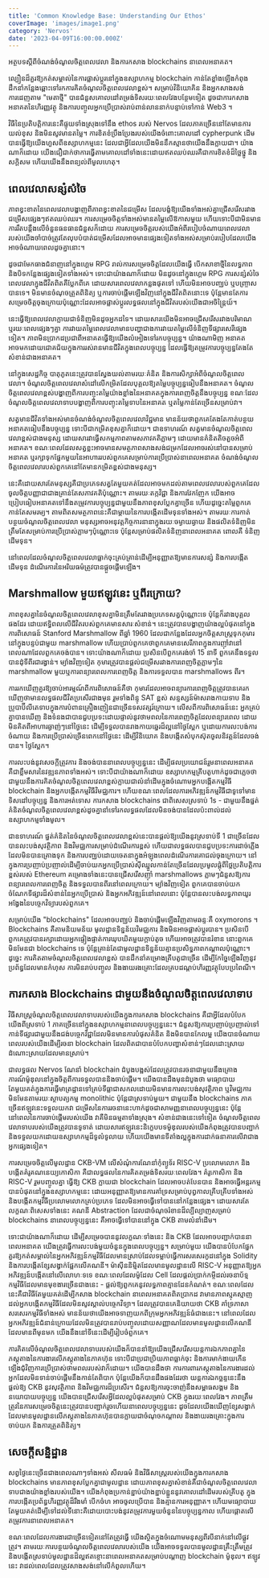 ```yaml
---
title: 'Common Knowledge Base: Understanding Our Ethos'
coverImage: 'images/image1.png'
category: 'Nervos'
date: '2023-04-09T16:00:00.000Z'
---
```


អត្ថបទស្តីពីចំណង់ចំណូលចិត្តពេលវេលា និងការកសាង blockchains នាពេលអនាគត។

ល្បឿនដ៏គួរឱ្យកត់សម្គាល់នៃការផ្លាស់ប្តូរនៅក្នុងឧស្សាហកម្ម blockchain កាន់តែខ្លាំងឡើងកំពុងដឹកនាំកន្លែងឆ្ពោះទៅរកការគិតចំណូលចិត្តពេលវេលាខ្ពស់។ សម្រាប់វិនិយោគិន និងអ្នកសាងសង់ ការដេញតាម "មេតាថ្មី" បានជំនួសគោលដៅតម្រង់ទិសរយៈពេលវែងបន្ថែមទៀត ដូចជាការកសាងអនាគតនៃហិរញ្ញវត្ថុ និងការបញ្ចូលអ្នកប្រើប្រាស់រាប់ពាន់លាននាក់បន្ទាប់ទៅកាន់ Web3 ។

វិធីនៃប្រតិបត្តិការនេះគឺផ្ទុយទាំងស្រុងទៅនឹង ethos របស់ Nervos ដែលភាគច្រើននៅតែមានការយល់ខុស និងមិនសូវមានតម្លៃ។ ការខិតខំប្រឹងប្រែងរបស់យើងចំពោះគោលដៅ cypherpunk ដើមបានធ្វើឱ្យយើងហួសពីឧស្សាហកម្មនេះ ដែលជាអ្វីដែលយើងមិននឹកស្មានថាយើងនឹងក្លាយជា។ យ៉ាង​ណា​ក៏​ដោយ យើង​ជឿ​ជាក់​ថា​ការ​ធ្វើ​តាម​គោល​ដៅ​ទាំង​នេះ​ដោយ​ឥត​ឈប់​ឈរ​គឺ​ជា​ការ​ខិត​ខំ​ដ៏​ថ្លៃ​ថ្នូ និង​សក្ដិសម ហើយ​យើង​នឹង​ពន្យល់​ពី​មូលហេតុ។


## ពេលវេលាសន្សំសំចៃ

ភាពខ្វះខាតនៃពេលវេលាបង្ហាញពីភាពខ្វះខាតនៃជម្រើស ដែលបង្ខំឱ្យយើងទាំងអស់គ្នាជ្រើសរើសរវាងជម្រើសផ្សេងៗឥតឈប់ឈរ។ ការសម្រេចចិត្តទាំងអស់មានតម្លៃលើឱកាសមួយ ហើយទោះបីជាមិនមានការរឹតបន្តឹងលើចំនួនធនធានជំនួសក៏ដោយ ការសម្រេចចិត្តរបស់យើងអំពីរបៀបចំណាយពេលវេលារបស់យើងចាំបាច់ត្រូវតែលុបបំបាត់ជម្រើសដែលអាចមានផ្សេងទៀតទាំងអស់សម្រាប់របៀបដែលយើងអាចចំណាយពេលដូចគ្នានោះ។

ដូចជាមែកធាងជំនាញនៅក្នុងហ្គេម RPG រាល់ការសម្រេចចិត្តដែលយើងធ្វើ បើកសាខាថ្មីនៃលទ្ធភាព និងបិទកន្លែងផ្សេងទៀតទាំងអស់។ ទោះជាយ៉ាងណាក៏ដោយ មិនដូចនៅក្នុងហ្គេម RPG ការសន្សំសំចៃពេលវេលាក្នុងជីវិតពិតគឺប្លែកពីគេ ដោយសារពេលវេលាកន្លងផុតទៅ ហើយមិនអាចបញ្ឈប់ ឬបញ្ច្រាសបានទេ។ មិនមានចំណុចត្រួតពិនិត្យ ឬការចាប់ផ្តើមឡើងវិញនៅក្នុងជីវិតពិតនោះទេ ប៉ុន្តែមានតែការសម្រេចចិត្តចុងក្រោយប៉ុណ្ណោះដែលអាចផ្លាស់ប្តូរលទ្ធផលនៅក្នុងជីវិតរបស់យើងជាអចិន្ត្រៃយ៍។

នេះធ្វើឱ្យពេលវេលាក្លាយជាទំនិញមិនដូចអ្នកដទៃ។ ដោយសារយើងមិនអាចជ្រើសរើសរវាងបរិមាណ ឬរយៈពេលផ្សេងៗគ្នា ការវាយតម្លៃពេលវេលាមានបញ្ហាជាងការវាយតម្លៃលើទំនិញទីផ្សារសេរីផ្សេងទៀត។ ភាព​មិន​ប្រាកដ​ប្រជា​ពី​អនាគត​ធ្វើ​ឱ្យ​យើង​លំអៀង​ទៅ​រក​បច្ចុប្បន្ន។ យ៉ាងណាមិញ អនាគតអាចមកដោយជោគជ័យក្នុងការរស់រានមានជីវិតក្នុងពេលបច្ចុប្បន្ន ដែលធ្វើឱ្យតម្រូវការបច្ចុប្បន្នតែងតែសំខាន់ជាងអនាគត។

នៅក្នុងសេដ្ឋកិច្ច បាតុភូតនេះត្រូវបានស្វែងយល់តាមរយៈគំនិត និងការសិក្សាអំពីចំណូលចិត្តពេលវេលា។ ចំណូលចិត្តពេលវេលាសំដៅលើកម្រិតដែលបុគ្គលឱ្យតម្លៃបច្ចុប្បន្នធៀបនឹងអនាគត។ ចំណូលចិត្តពេលវេលាខ្ពស់បង្ហាញពីការបញ្ចុះតម្លៃយ៉ាងខ្លាំងនៃអនាគតក្នុងការពេញចិត្តនឹងបច្ចុប្បន្ន ខណៈដែលចំណូលចិត្តពេលវេលាទាបបង្ហាញពីការបញ្ចុះតម្លៃទាបនៃអនាគត ឬតម្លៃកាន់តែច្រើនសម្រាប់វា។

សត្វមានជីវិតទាំងអស់មានចំណង់ចំណូលចិត្តពេលវេលាវិជ្ជមាន មានន័យថាពួកគេតែងតែកាត់បន្ថយអនាគតធៀបនឹងបច្ចុប្បន្ន ទោះបីជាកម្រិតខុសគ្នាក៏ដោយ។ ជាឧទាហរណ៍ សត្វមានចំណូលចិត្តពេលវេលាខ្ពស់ជាងមនុស្ស ដោយសារវាធ្វើសកម្មភាពតាមសភាវគតិភ្លាមៗ ដោយមានគំនិតតិចតួចអំពីអនាគត។ ខណៈពេលដែលសត្វខ្លះអាចមានសមត្ថភាពសាងសង់ជម្រកដែលអាចរស់នៅបានសម្រាប់អនាគត ឬរក្សាទុកផ្នែកមួយនៃអាហាររបស់ពួកគេសម្រាប់ការប្រើប្រាស់នាពេលអនាគត ចំណង់ចំណូលចិត្តពេលវេលារបស់ពួកគេនៅតែមានកម្រិតខ្ពស់ជាងមនុស្ស។

នេះគឺដោយសារតែមនុស្សគឺជាប្រភេទសត្វតែមួយគត់ដែលអាចមកដល់តាមពេលវេលារបស់ពួកគេដែលចូលចិត្តបញ្ញាជាជាងគ្រាន់តែសភាវគតិប៉ុណ្ណោះ។ តាមរយៈតក្កវិជ្ជា និងការវែកញែក យើងអាចប្រៀបធៀបអនាគតទៅនឹងតម្រូវការបច្ចុប្បន្នជាមួយនឹងភាពខុសប្លែកគ្នាច្រើន ហើយដូច្នេះតម្លៃពួកគេកាន់តែសមរម្យ។ តាមពិតសមត្ថភាពនេះគឺជាម្តាយនៃការបង្កើតដើមទុនទាំងអស់។ តាមរយៈការកាត់បន្ថយចំណូលចិត្តពេលវេលា មនុស្សអាចអនុវត្តកិច្ចការនានាក្នុងរយៈចម្ងាយឆ្ងាយ និងផលិតទំនិញមិនត្រឹមតែសម្រាប់ការប្រើប្រាស់ភ្លាមៗប៉ុណ្ណោះទេ ប៉ុន្តែសម្រាប់ផលិតទំនិញនាពេលអនាគត ពោលគឺ ទំនិញដើមទុន។

នៅពេលដែលចំណូលចិត្តពេលវេលាធ្លាក់ចុះគ្រប់គ្រាន់ដើម្បីអនុញ្ញាតឱ្យមានការសន្សំ និងការបង្កើតដើមទុន ដំណើរការនៃអរិយធម៌ត្រូវបានផ្តួចផ្តើមឡើង។


## Marshmallow មួយឥឡូវនេះ ឬពីរក្រោយ?

ភាពខុសគ្នានៃចំណូលចិត្តពេលវេលាខុសគ្នាមិនត្រឹមតែរវាងប្រភេទសត្វប៉ុណ្ណោះទេ ប៉ុន្តែក៏រវាងបុគ្គលផងដែរ ដោយឥទ្ធិពលលើជីវិតរបស់ពួកគេមានសារៈសំខាន់។ នេះត្រូវបានបង្ហាញយ៉ាងល្អបំផុតនៅក្នុងការពិសោធន៍ Stanford Marshmallow ពីឆ្នាំ 1960 ដែលជាកន្លែងដែលអ្នកចិត្តសាស្រ្តទុកកុមារនៅក្នុងបន្ទប់ជាមួយ marshmallow ហើយប្រាប់ពួកគេថាពួកគេមានសេរីភាពក្នុងការញ៉ាំវានៅពេលណាដែលពួកគេចង់បាន។ ទោះយ៉ាងណាក៏ដោយ ប្រសិនបើពួកគេរង់ចាំ 15 នាទី ពួកគេនឹងទទួលបានដុំទីពីរជារង្វាន់។ ម្យ៉ាងវិញទៀត កុមារត្រូវបានផ្តល់ជម្រើសរវាងការពេញចិត្តភ្លាមៗនៃ marshmallow មួយឬការពន្យារពេលការពេញចិត្ត និងការទទួលបាន marshmallows ពីរ។

ការរកឃើញគួរឱ្យចាប់អារម្មណ៍ពីការពិសោធន៍គឺថា កុមារដែលអាចពន្យារការពេញចិត្តត្រូវបានគេរកឃើញថាមានលទ្ធផលជីវិតប្រសើរជាងមុន រួមទាំងពិន្ទុ SAT ខ្ពស់ សន្ទស្សន៍ម៉ាសរាងកាយទាប និងប្រូបាប៊ីលីតេទាបក្នុងការបំពានគ្រឿងញៀនជាច្រើនទសវត្សរ៍ក្រោយ។ លើសពីការពិសោធន៍នេះ អ្នកគ្រប់គ្នាបានឃើញ និងទំនងជាបានជួបប្រទះដោយផ្ទាល់នូវថាមពលនៃការពេញចិត្តដែលពន្យារពេល ដោយមិនគិតពីអាហារឆ្ងាញ់ៗនៅថ្ងៃនេះ ដើម្បីទទួលបានរាងកាយឆ្នេរដ៏ល្អនៅថ្ងៃស្អែក ឬដោយការលះបង់ការចំណាយ និងការប្រើប្រាស់ច្រើនពេកនៅថ្ងៃនេះ ដើម្បីវិនិយោគ និងបង្កើតសំបុកស៊ុតចូលនិវត្តន៍ដែលចង់បាន។ ថ្ងៃស្អែក។

ការលះបង់នូវសេចក្តីត្រូវការ និងចង់បាននាពេលបច្ចុប្បន្ននេះ ដើម្បីផលប្រយោជន៍រួមនាពេលអនាគត គឺជាខ្លឹមសារនៃវឌ្ឍនភាពទាំងអស់។ ទោះបីជាយ៉ាងណាក៏ដោយ ឧស្សាហកម្មគ្រីបតូហាក់ដូចជាភ្លេចថា ជាមួយនឹងការគិតចំណូលចិត្តពេលវេលាខ្ពស់ក្លាយជាលំនាំដើមក្នុងចំណោមអ្នកបង្កើតកម្មវិធី blockchain និងអ្នកបង្កើតកម្មវិធីវិមជ្ឈការ។ ហើយខណៈពេលដែលការអភិវឌ្ឍន៍កម្មវិធីជាទូទៅមានទិសដៅបច្ចុប្បន្ន និងការអត់ទោស ការកសាង blockchains ជាពិសេសស្រទាប់ 1s - ជាមួយនឹងផ្នត់គំនិតចំណូលចិត្តពេលវេលាខ្ពស់ដូចគ្នានាំទៅរកលទ្ធផលដែលមិនចង់បានដែលប៉ះពាល់ដល់ឧស្សាហកម្មទាំងមូល។

ជាឧទាហរណ៍ ផ្នត់គំនិតនៃចំណូលចិត្តពេលវេលាខ្ពស់នេះបានផ្តល់ឱ្យយើងនូវស្រទាប់ទី 1 ជាច្រើនដែលបានលះបង់សុវត្ថិភាព និងវិមជ្ឈការសម្រាប់ដំណើរការខ្ពស់ ហើយជាលទ្ធផលបានជួបប្រទះការដាច់ភ្លើងដែលមិនបានគ្រោងទុក និងការបញ្ឈប់ដោយចេតនាក្នុងអំឡុងពេលដំណើរការគោជល់ចុងក្រោយ។ នៅក្នុងការប្រញាប់ប្រញាល់ដើម្បីចាប់យកអ្នកប្រើប្រាស់ស៊ីឈ្នួលកាន់តែច្រើនដែលប្រមូលផ្តុំពីថ្លៃប្រតិបត្តិការខ្ពស់របស់ Ethereum គម្រោងទាំងនេះបានជ្រើសរើសញ៉ាំ marshmallows ភ្លាមៗជំនួសឱ្យការពន្យារពេលការពេញចិត្ត និងទទួលបានពីរនៅពេលក្រោយ។ ម្យ៉ាងវិញទៀត ពួកគេបានចាប់យកចំណែកទីផ្សារដ៏សំខាន់នៃអ្នកប្រើប្រាស់ និងអ្នកអភិវឌ្ឍន៍នៅពេលនោះ ប៉ុន្តែបានលះបង់លទ្ធភាពយូរអង្វែងនៃបច្ចេកវិទ្យារបស់ពួកគេ។

សម្រាប់យើង "blockchains" ដែលអាចបញ្ឈប់ និងចាប់ផ្តើមឡើងវិញតាមឆន្ទៈគឺ oxymorons ។ Blockchains គឺតាមនិយមន័យ មូលដ្ឋានទិន្នន័យវិមជ្ឈការ និងមិនអាចផ្លាស់ប្តូរបាន។ ប្រសិនបើពួកគេត្រូវបានរក្សាដោយអ្នកផ្ទៀងផ្ទាត់ការឃុបឃិតមួយក្តាប់តូច ហើយអាចត្រូវបានរំខាន នោះពួកគេមិនមែនជា blockchains ទេ ប៉ុន្តែគ្រាន់តែជាមូលដ្ឋានទិន្នន័យគ្មានប្រសិទ្ធភាពកណ្តាលប៉ុណ្ណោះ។ ដូច្នេះ ការគិតតាមចំណូលចិត្តពេលវេលាខ្ពស់ បានដឹកនាំគម្រោងគ្រីបតូជាច្រើន ដើម្បីកែច្នៃឡើងវិញនូវប្រព័ន្ធដែលមានកំហុស ការមិនរាប់បញ្ចូល និងងាយរងគ្រោះដែលគ្របដណ្តប់ហិរញ្ញវត្ថុបែបប្រពៃណី។


## ការកសាង Blockchains ជាមួយនឹងចំណូលចិត្តពេលវេលាទាប

វិធីសាស្រ្តចំណូលចិត្តពេលវេលាទាបរបស់យើងក្នុងការកសាង blockchains គឺជាអ្វីដែលបំបែកយើងពីស្រទាប់ 1 ភាគច្រើននៅក្នុងឧស្សាហកម្មនាពេលបច្ចុប្បន្ននេះ។ ជំនួសឱ្យការប្រញាប់ប្រញាល់ទៅកាន់ទីផ្សារជាមួយនឹងជង់បច្ចេកវិជ្ជាដែលមិនមានការបំផុសគំនិត និងមិនបានកែលម្អ យើងបានចំណាយពេលរបស់យើងដើម្បីរចនា blockchain ដែលពិតជាបានបំបែកបញ្ហាសំខាន់ៗដែលដោះស្រាយដំណោះស្រាយដែលមានស្រាប់។

ជាលទ្ធផល Nervos ណែនាំ blockchain ដំបូងបង្អស់ដែលត្រូវបានរចនាជាមួយនឹងគ្រោងការណ៍ម៉ូឌុលនៅក្នុងចិត្តពីការទទួលបាននិងចាប់ផ្តើម។ យើងបានដឹងមុនដំបូងថា មធ្យោបាយតែមួយគត់ក្នុងការធ្វើមាត្រដ្ឋានទៅគ្រប់ទីធ្លាជាសកលដោយមិនមានការលះបង់សុវត្ថិភាព ឬវិមជ្ឈការ មិនមែនតាមរយៈស្ថាបត្យកម្ម monolithic ប៉ុន្តែជាស្រទាប់មួយ។ ជាមួយនឹង blockchains ភាគច្រើនឥឡូវនេះទទួលយកវា ជម្រើសនៃការរចនានេះហាក់ដូចជាសាមញ្ញនាពេលបច្ចុប្បន្ននេះ ប៉ុន្តែនៅពេលនៃការចាប់ផ្តើមរបស់យើង វាគឺមិនធម្មតាទាំងស្រុង។ សំខាន់ជាងនេះទៅទៀត ចំណូលចិត្តពេលវេលាទាបរបស់យើងត្រូវបានទូទាត់ ដោយសារឥឡូវនេះនិក្ខេបបទម៉ូឌុលរបស់យើងកំពុងត្រូវបានបញ្ជាក់ និងទទួលយកដោយឧស្សាហកម្មដ៏ទូលំទូលាយ ហើយយើងមានទីតាំងល្អក្នុងការដាក់ធនាគារលើវាជាងអ្នកផ្សេងទៀត។

ការសម្រេចចិត្តលើមូលដ្ឋាន CKB-VM លើសំណុំការណែនាំកុំព្យូទ័រ RISC-V ប្រលោមលោក និងបង្កើតគំរូគណនេយ្យកោសិកា គឺជាលទ្ធផលនៃការគិតតម្រង់ទិសរយៈពេលវែង។ គំរូកោសិកា និង RISC-V រួមបញ្ចូលគ្នា ធ្វើឱ្យ CKB ក្លាយជា blockchain ដែលអាចបត់បែនបាន និងអាចធ្វើអន្តរកម្មបានបំផុតនៅក្នុងឧស្សាហកម្មនេះ ដោយអនុញ្ញាតឱ្យមានការគាំទ្រសម្រាប់បុព្វកាលគ្រីបគ្រីបទាំងអស់ និងបង្កើតកម្មវិធីប្រលោមលោកគ្រប់ប្រភេទ ដែលមិនអាចធ្វើទៅបាននៅកន្លែងផ្សេង។ ដោយសារតែលក្ខណៈពិសេសទាំងនេះ គណនី Abstraction ដែលជាចំណុចរំខានដ៏ល្បីល្បាញសម្រាប់ blockchains នាពេលបច្ចុប្បន្ននេះ គឺអាចធ្វើទៅបាននៅក្នុង CKB តាមលំនាំដើម។

ទោះជាយ៉ាងណាក៏ដោយ ដើម្បីសម្រេចបាននូវលក្ខណៈទាំងនេះ និង CKB ដែលអាចបញ្ជាក់បាននាពេលអនាគត យើងត្រូវធ្វើការលះបង់មួយចំនួនក្នុងពេលបច្ចុប្បន្ន។ សម្រាប់មួយ យើងបានបំបែកផ្នែកគួរឱ្យកត់សម្គាល់នៃអ្នកអភិវឌ្ឍន៍កម្មវិធីដែលមានស្រាប់ដែលទម្លាប់ធ្វើការសរសេរកូដនៅក្នុង Solidity និងការបង្កើតខ្សែសង្វាក់ផ្អែកលើគណនី។ ម៉ាស៊ីននិម្មិតដែលមានមូលដ្ឋានលើ RISC-V អនុញ្ញាតឱ្យអ្នកអភិវឌ្ឍន៍បង្កើតនៅលើលោហៈទទេ ខណៈពេលដែលម៉ូដែល Cell ដែលផ្តល់ប្រាក់កម្ចីដល់រចនាប័ទ្មកម្មវិធីដែលមានមុខងារច្រើនជាងនេះ - ផ្តល់ឱ្យពួកគេនូវលទ្ធភាពគ្មានដែនកំណត់។ ខណៈពេលដែលនេះគឺជាវិធីតែមួយគត់ដើម្បីកសាង blockchain នាពេលអនាគតពិតប្រាកដ វាមានភាពស្មុគស្មាញដល់អ្នកបង្កើតកម្មវិធីដែលមិនសូវស្គាល់បច្ចេកវិទ្យា។ ដែលត្រូវបានគេនិយាយថា CKB គាំទ្រភាសាសរសេរកម្មវិធីទាំងអស់ មានន័យថាយើងអាចទាញយកពីក្រុមអ្នកអភិវឌ្ឍន៍ធំជាងនេះ។ នៅពេលដែលអ្នកអភិវឌ្ឍន៍ជំនាន់ក្រោយដែលមិនត្រូវបានរាប់បញ្ចូលដោយសញ្ញាណដែលមានមូលដ្ឋានលើគណនីដែលមានពីមុនមក យើងនឹងនៅទីនេះដើម្បីរៀបចំពួកគេ។

ការគិតលើចំណូលចិត្តពេលវេលាទាបរបស់យើងក៏បាននាំឱ្យយើងជ្រើសរើសយន្តការឯកភាពគ្នានៃភស្តុតាងនៃការងារលើភស្តុតាងនៃភាគហ៊ុន ទោះបីជាប្រជាប្រិយភាពធ្លាក់ចុះ និងការមាក់ងាយកើនឡើងជុំវិញការប្រើប្រាស់ថាមពលរបស់វាក៏ដោយ។ យើងបានដឹងថា ការការពារភស្តុតាងនៃការងារដល់អ្នកដែលមិនទាន់ចាប់ផ្តើមនឹងកាន់តែពិបាក ប៉ុន្តែយើងក៏បានដឹងផងដែរថា យន្តការឯកច្ឆន្ទនេះនឹងផ្តល់ឱ្យ CKB នូវសុវត្ថិភាព និងវិមជ្ឈការដ៏ប្រសើរ។ ជំនួសឱ្យការចុះចាញ់នឹងសម្ពាធសង្គម និងនយោបាយបច្ចុប្បន្ន យើងបានជ្រើសរើសអ្វីដែលល្អបំផុតសម្រាប់ CKB ក្នុងរយៈពេលវែង។ ភាពត្រឹមត្រូវនៃការសម្រេចចិត្តនេះត្រូវបានបញ្ជាក់រួចហើយនាពេលបច្ចុប្បន្ននេះ ដូចដែលយើងឃើញខ្សែសង្វាក់ដែលមានមូលដ្ឋានលើភស្តុតាងនៃភាគហ៊ុនបានក្លាយជាចំណុចកណ្តាល និងងាយរងគ្រោះក្នុងការចាប់យក និងការត្រួតពិនិត្យ។


## សេចក្តីសន្និដ្ឋាន

សព្វថ្ងៃនេះច្រើនជាងពេលណាៗទាំងអស់ សីលធម៌ និងវិធីសាស្រ្តរបស់យើងក្នុងការកសាង blockchains មានភាពខុសប្លែកគ្នាជាមូលដ្ឋាន ដោយភាពខុសគ្នាសំខាន់គឺជាចំណូលចិត្តពេលវេលាទាបជាងយ៉ាងខ្លាំងរបស់យើង។ យើងកំពុងប្រកាន់ខ្ជាប់យ៉ាងខ្ជាប់ខ្ជួននូវគោលដៅដើមរបស់គ្រីបតូ ក្នុងការបង្កើតប្រព័ន្ធហិរញ្ញវត្ថុដ៏រឹងមាំ បើកចំហ អាចចូលប្រើបាន និងគ្មានការអនុញ្ញាត។ ហើយមធ្យោបាយតែមួយគត់ដើម្បីទៅដល់ទីនោះគឺដោយបោះបង់នូវតម្រូវការមួយចំនួននៃបច្ចុប្បន្នកាល ហើយផ្តោតលើតម្រូវការនាពេលអនាគត។

ខណៈពេលដែលការងារជាច្រើនទៀតនៅតែត្រូវធ្វើ យើងស្ថិតក្នុងចំណោមមនុស្សពីរបីនាក់នៅលើផ្លូវត្រូវ។ តាមរយៈការបន្ថយចំណូលចិត្តពេលវេលារបស់យើង យើងអាចទទួលបានមូលដ្ឋានគ្រឹះត្រឹមត្រូវ និងបង្កើតស្រទាប់មូលដ្ឋានដ៏ល្អឥតខ្ចោះនាពេលអនាគតសម្រាប់បណ្តាញ blockchain ម៉ូឌុល។ ឥឡូវនេះ វាដល់ពេលដែលត្រូវសាងសង់នៅលើកំពូលហើយ។ 
